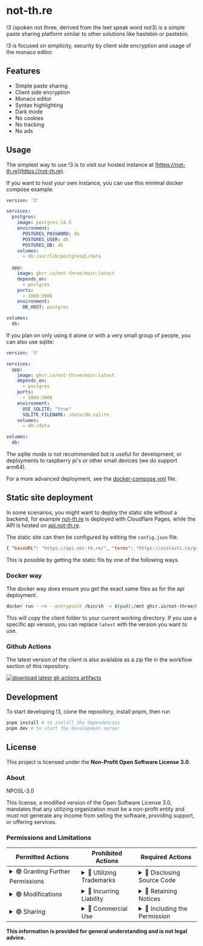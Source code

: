 # not-th.re

!3 (spoken not three, derived from the leet speak word not3) is a simple
paste sharing platform similar to other solutions like hastebin or pastebin.

!3 is focused on simplicity, security by client side encryption
and usage of the monaco editor.

## Features

- Simple paste sharing
- Client side encryption
- Monaco editor
- Syntax highlighting
- Dark mode
- No cookies
- No tracking
- No ads

## Usage

The simplest way to use !3 is to visit our hosted instance at [https://not-th.re](https://not-th.re).

If you want to host your own instance, you can use this minimal docker compose example:

```yml
version: '3'

services:
  postgres:
    image: postgres:14.5
    environment:
      POSTGRES_PASSWORD: db
      POSTGRES_USER: db
      POSTGRES_DB: db
    volumes:
      - db:/var/lib/postgresql/data
  
  app:
    image: ghcr.io/not-three/main:latest
    depends_on:
      - postgres
    ports:
      - 3000:3000
    environment:
      DB_HOST: postgres

volumes:
  db:
```

If you plan on only using it alone or with a very small group of people, you can also use sqlite:


```yml
version: '3'

services:
  app:
    image: ghcr.io/not-three/main:latest
    depends_on:
      - postgres
    ports:
      - 3000:3000
    environment:
      USE_SQLITE: "true"
      SQLITE_FILENAME: /data/db.sqlite
    volumes:
      - db:/data

volumes:
  db:
```

The sqlite mode is not recommended but is useful for development,
or deployments to raspberry pi's or other small devices (we do support arm64).

For a more advanced deployment, see the [docker-compose.yml](./docker-compose.yml) file.

## Static site deployment

In some scenarios, you might want to deploy the static site without a backend,
for example [not-th.re](https://not-th.re) is deployed with Cloudflare Pages,
while the API is hosted on [api.not-th.re](https://api.not-th.re).

The static site can then be configured by editing the `config.json` file.

```json
{ "baseURL": "https://api.not-th.re/", "terms": "https://scolasti.co/go/privacy" }
```

This is possible by getting the static fils by one of the following ways.

### Docker way

The docker way does ensure you get the exact same files as for the api deployment.

```bash
docker run --rm --entrypoint /bin/sh -v $(pwd):/mnt ghcr.io/not-three/main:latest -c "cp -r /app/client/ /mnt/client/"
```

This will copy the client folder to your current working directory.
If you use a specific api version, you can replace `latest` with the version you want to use.

### Github Actions

The latest version of the client is also available as a zip file in the workflow section of this repository.

[![download latest gh actions artifacts](https://img.shields.io/badge/download-latest_gh_actions_artifacts-blue)](https://nightly.link/not-three/main/workflows/build/main?preview)

## Development

To start developing !3, clone the repository, install pnpm, then run

```bash
pnpm install # to install the dependencies
pnpm dev # to start the development server
```

## License

This project is licensed under the **Non-Profit Open Software License 3.0**.

### About

NPOSL-3.0

This license, a modified version of the Open Software License 3.0, mandates that any utilizing organization must be a non-profit entity and must not generate any income from selling the software, providing support, or offering services.


### Permissions and Limitations

| Permitted Actions                                                                                                 | Prohibited Actions                                                                                                         | Required Actions                                                                                                                        |
|-------------------------------------------------------------------------------------------------------------------|---------------------------------------------------------------------------------------------------------------------------|-----------------------------------------------------------------------------------------------------------------------------------------|
| <details><summary>🟢 Granting Further Permissions</summary>Allows you to provide additional permissions for the software.</details>  | <details><summary>🔴 Utilizing Trademarks</summary>Restricts the use of trademarks or logos of contributors.</details>   | <details><summary>🔵 Disclosing Source Code</summary>Requires revealing your source code when distributing the software.</details>     |
| <details><summary>🟢 Modifications</summary>Permits altering the software and creating derivative works.</details>                | <details><summary>🔴 Incurring Liability</summary>Limits legal accountability for damages related to the software.</details> | <details><summary>🔵 Retaining Notices</summary>Requires maintaining original notices within the software.</details>                   |
| <details><summary>🟢 Sharing</summary>Allows the distribution of the original or modified software.</details>                     | <details><summary>🔴 Commercial Use</summary>Prohibits the use of the software for commercial purposes, including sales, licensing, or distribution for profit.</details> | <details><summary>🔵 Including the Permission</summary>Requires including the text of this permission framework in modified versions of the software.</details>|

**This information is provided for general understanding and is not legal advice.**
